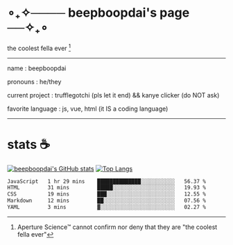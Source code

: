 # ∘₊✧──── beepboopdai's page ──✧₊∘
the coolest fella ever [^1]

---

name
: beepboopdai

pronouns
: he/they

current project
: trufflegotchi (pls let it end) && kanye clicker (do NOT ask)

favorite language
: js, vue, html (it IS a coding language)

---

# stats ☕

[![beepboopdai's GitHub stats](https://github-readme-stats.vercel.app/api?username=beepboopdai&theme=dracula&bg_color=00000000&hide_border=true)](https://github.com/anuraghazra/github-readme-stats) [![Top Langs](https://github-readme-stats.vercel.app/api/top-langs/?username=beepboopdai&theme=dracula&bg_color=00000000&hide_border=true&layout=donut)](https://github.com/anuraghazra/github-readme-stats) 

<!--START_SECTION:waka-->

```txt
JavaScript   1 hr 29 mins    ██████████████░░░░░░░░░░░   56.37 %
HTML         31 mins         █████░░░░░░░░░░░░░░░░░░░░   19.93 %
CSS          19 mins         ███░░░░░░░░░░░░░░░░░░░░░░   12.55 %
Markdown     12 mins         ██░░░░░░░░░░░░░░░░░░░░░░░   07.56 %
YAML         3 mins          ▓░░░░░░░░░░░░░░░░░░░░░░░░   02.27 %
```

<!--END_SECTION:waka-->







[^1]: Aperture Science™ cannot confirm nor deny that they are "the coolest fella ever"

